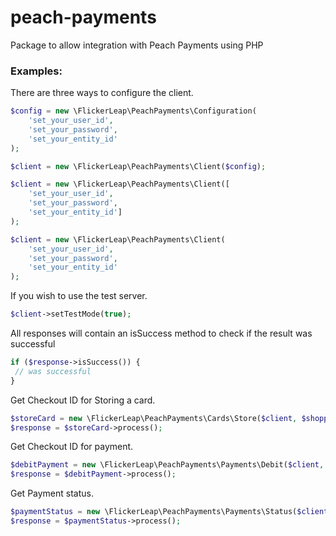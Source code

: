 # peach-payments
Package to allow integration with Peach Payments using PHP

### Examples:

There are three ways to configure the client.

```php
$config = new \FlickerLeap\PeachPayments\Configuration(
    'set_your_user_id',
    'set_your_password',
    'set_your_entity_id'
);

$client = new \FlickerLeap\PeachPayments\Client($config);

```

```php
$client = new \FlickerLeap\PeachPayments\Client([
    'set_your_user_id',
    'set_your_password',
    'set_your_entity_id']
);
```
```php
$client = new \FlickerLeap\PeachPayments\Client(
    'set_your_user_id',
    'set_your_password',
    'set_your_entity_id'
);
```

If you wish to use the test server.

```php
$client->setTestMode(true);
```

All responses will contain an isSuccess method to check if the result was successful

```php
if ($response->isSuccess()) {
 // was successful
}
```

Get Checkout ID for Storing a card.

```php
$storeCard = new \FlickerLeap\PeachPayments\Cards\Store($client, $shopperResultUrl, $notificationUrl);
$response = $storeCard->process();
```

Get Checkout ID for payment.

```php
$debitPayment = new \FlickerLeap\PeachPayments\Payments\Debit($client, $amount);
$response = $debitPayment->process();
```

Get Payment status.

```php
$paymentStatus = new \FlickerLeap\PeachPayments\Payments\Status($client, $checkoutId);
$response = $paymentStatus->process();
```